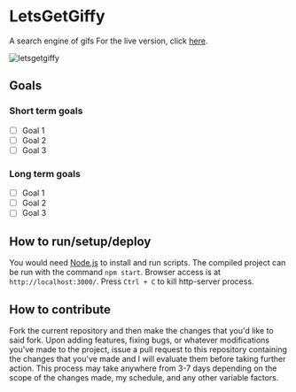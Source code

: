# LetsGetGiffy
A search engine of gifs
For the live version, click [here](http://lets-get-giffy.herokuapp.com).

![letsgetgiffy](https://user-images.githubusercontent.com/26418542/68346046-f220dd80-00a7-11ea-92d3-a4f4914e2b3f.gif)

## Goals
### Short term goals
- [ ] Goal 1
- [ ] Goal 2
- [ ] Goal 3
​
### Long term goals
- [ ] Goal 1
- [ ] Goal 2
- [ ] Goal 3
​
## How to run/setup/deploy
You would need [Node.js](https://nodejs.org) to install and run scripts.
The compiled project can be run with the command `npm start`. Browser access is at `http://localhost:3000/`. Press `Ctrl + C` to kill http-server process.
​
## How to contribute
Fork the current repository and then make the changes that you'd like to said fork. Upon adding features, fixing bugs,
or whatever modifications you've made to the project, issue a pull request to this repository containing the changes that you've made
and I will evaluate them before taking further action. This process may take anywhere from 3-7 days depending on the scope of the changes made, 
my schedule, and any other variable factors.
